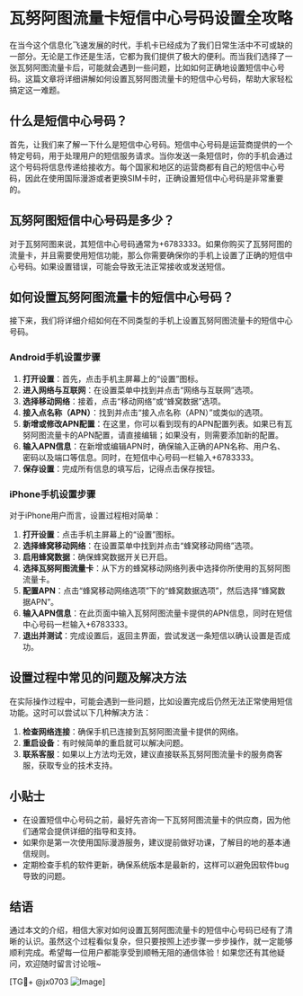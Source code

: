 # 瓦努阿图流量卡短信中心号码设置全攻略

在当今这个信息化飞速发展的时代，手机卡已经成为了我们日常生活中不可或缺的一部分。无论是工作还是生活，它都为我们提供了极大的便利。而当我们选择了一张瓦努阿图流量卡后，可能就会遇到一些问题，比如如何正确地设置短信中心号码。这篇文章将详细讲解如何设置瓦努阿图流量卡的短信中心号码，帮助大家轻松搞定这一难题。

## 什么是短信中心号码？

首先，让我们来了解一下什么是短信中心号码。短信中心号码是运营商提供的一个特定号码，用于处理用户的短信服务请求。当你发送一条短信时，你的手机会通过这个号码将信息传递给接收方。每个国家和地区的运营商都有自己的短信中心号码，因此在使用国际漫游或者更换SIM卡时，正确设置短信中心号码是非常重要的。

## 瓦努阿图短信中心号码是多少？

对于瓦努阿图来说，其短信中心号码通常为+6783333。如果你购买了瓦努阿图的流量卡，并且需要使用短信功能，那么你需要确保你的手机上设置了正确的短信中心号码。如果设置错误，可能会导致无法正常接收或发送短信。

## 如何设置瓦努阿图流量卡的短信中心号码？

接下来，我们将详细介绍如何在不同类型的手机上设置瓦努阿图流量卡的短信中心号码。

### Android手机设置步骤

1. **打开设置**：首先，点击手机主屏幕上的“设置”图标。
2. **进入网络与互联网**：在设置菜单中找到并点击“网络与互联网”选项。
3. **选择移动网络**：接着，点击“移动网络”或“蜂窝数据”选项。
4. **接入点名称（APN）**：找到并点击“接入点名称（APN）”或类似的选项。
5. **新增或修改APN配置**：在这里，你可以看到现有的APN配置列表。如果已有瓦努阿图流量卡的APN配置，请直接编辑；如果没有，则需要添加新的配置。
6. **输入APN信息**：在新增或编辑APN时，确保输入正确的APN名称、用户名、密码以及端口等信息。同时，在短信中心号码一栏输入+6783333。
7. **保存设置**：完成所有信息的填写后，记得点击保存按钮。

### iPhone手机设置步骤

对于iPhone用户而言，设置过程相对简单：

1. **打开设置**：点击手机主屏幕上的“设置”图标。
2. **选择蜂窝移动网络**：在设置菜单中找到并点击“蜂窝移动网络”选项。
3. **启用蜂窝数据**：确保蜂窝数据开关已开启。
4. **选择瓦努阿图流量卡**：从下方的蜂窝移动网络列表中选择你所使用的瓦努阿图流量卡。
5. **配置APN**：点击“蜂窝移动网络选项”下的“蜂窝数据选项”，然后选择“蜂窝数据APN”。
6. **输入APN信息**：在此页面中输入瓦努阿图流量卡提供的APN信息，同时在短信中心号码一栏输入+6783333。
7. **退出并测试**：完成设置后，返回主界面，尝试发送一条短信以确认设置是否成功。

## 设置过程中常见的问题及解决方法

在实际操作过程中，可能会遇到一些问题，比如设置完成后仍然无法正常使用短信功能。这时可以尝试以下几种解决方法：

1. **检查网络连接**：确保手机已连接到瓦努阿图流量卡提供的网络。
2. **重启设备**：有时候简单的重启就可以解决问题。
3. **联系客服**：如果以上方法均无效，建议直接联系瓦努阿图流量卡的服务商客服，获取专业的技术支持。

## 小贴士

- 在设置短信中心号码之前，最好先咨询一下瓦努阿图流量卡的供应商，因为他们通常会提供详细的指导和支持。
- 如果你是第一次使用国际漫游服务，建议提前做好功课，了解目的地的基本通信规则。
- 定期检查手机的软件更新，确保系统版本是最新的，这样可以避免因软件bug导致的问题。

## 结语

通过本文的介绍，相信大家对如何设置瓦努阿图流量卡的短信中心号码已经有了清晰的认识。虽然这个过程看似复杂，但只要按照上述步骤一步步操作，就一定能够顺利完成。希望每一位用户都能享受到顺畅无阻的通信体验！如果您还有其他疑问，欢迎随时留言讨论哦~

[TG💪+ @jx0703 ![Image](https://github.com/user-attachments/assets/dbca1d08-cadb-493c-b0ec-ad6f7a83f270)]
